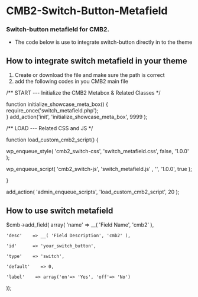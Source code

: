# CMB2-Switch-Button-Metafield
### Switch-button metafield for CMB2. 

* The code below is use to integrate switch-button directly in to the theme

## How to integrate switch metafield in your theme
1. Create or download the file and make sure the path is correct
2. add the following codes in you CMB2 main file

/** START --- Initialize the CMB2 Metabox & Related Classes */

function initialize_showcase_meta_box() {
 require_once('switch_metafield.php');			
}
add_action('init', 'initialize_showcase_meta_box', 9999 );


/** LOAD --- Related CSS and JS */

function load_custom_cmb2_script() {

wp_enqueue_style( 'cmb2_switch-css', 'switch_metafield.css', false, '1.0.0' );

wp_enqueue_script( 'cmb2_switch-js', 'switch_metafield.js' , '', '1.0.0', true );

}

add_action( 'admin_enqueue_scripts', 'load_custom_cmb2_script', 20 );


## How to use switch metafield

$cmb->add_field( array(
	'name'    => __( 'Field Name', 'cmb2' ),
	
	'desc'    => __( 'Field Description', 'cmb2' ),
	
	'id'      => 'your_switch_button',
	
	'type'    => 'switch',
	
	'default'    => 0,
	
	'label'    => array('on'=> 'Yes', 'off'=> 'No')
	
));
